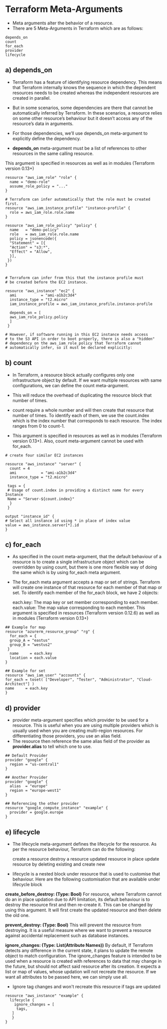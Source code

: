 # Terraform Meta-Arguments

- Meta arguments alter the behavior of a resource.
- There are 5 Meta-Arguments in Terraform which are as follows:
```
depends_on
count
for_each
provider
lifecycle

```

## a) depends_on
- Terraform has a feature of identifying resource dependency. This means that Terraform internally knows the sequence in which the dependent resources needs to be created whereas the independent resources are created in parallel.

- But in some scenarios, some dependencies are there that cannot be automatically inferred by Terraform. In these scenarios, a resource relies on some other resource’s behaviour but it doesn’t access any of the resource’s data in arguments.
- For those dependencies, we’ll use depends_on meta-argument to explicitly define the dependency.

- **depends_on** meta-argument must be a list of references to other resources in the same calling resource.

This argument is specified in resources as well as in modules (Terraform version 0.13+)

```
resource "aws_iam_role" "role" {
  name = "demo-role"
  assume_role_policy = "..."
}

# Terraform can infer automatically that the role must be created first.
resource "aws_iam_instance_profile" "instance-profile" {
  role = aws_iam_role.role.name
}

resource "aws_iam_role_policy" "policy" {
  name   = "demo-policy"
  role   = aws_iam_role.role.name
  policy = jsonencode({
  "Statement" = [{
  "Action" = "s3:*",
  "Effect" = "Allow",
  }],
 })
}


# Terraform can infer from this that the instance profile must
# be created before the EC2 instance.

resource "aws_instance" "ec2" {
  ami           = "ami-a1b2c3d4"
  instance_type = "t2.micro"
  iam_instance_profile = aws_iam_instance_profile.instance-profile

  depends_on = [
  aws_iam_role_policy.policy
  ]
 }
 
# However, if software running in this EC2 instance needs access
# to the S3 API in order to boot properly, there is also a "hidden"
# dependency on the aws_iam_role_policy that Terraform cannot
# automatically infer, so it must be declared explicitly:
```        
## b) count

- In Terraform, a resource block actually configures only one infrastructure object by default. If we want multiple resources with same configurations, we can define the count meta-argument. 
- This will reduce the overhead of duplicating the resource block that number of times.

- count require a whole number and will then create that resource that number of times. To identify each of them, we use the count.index which is the index number that corresponds to each resource. The index ranges from 0 to count-1.

- This argument is specified in resources as well as in modules (Terraform version 0.13+). Also, count meta-argument cannot be used with for_each.

```
# create four similar EC2 instances

resource "aws_instance" "server" {
  count = 4
  ami           = "ami-a1b2c3d4"
  instance_type = "t2.micro"

 tags = {
 # Usage of count.index in providing a distinct name for every Instance
 Name = "Server-${count.index}"
  }
 }

output "instance_id" {
# Select all instance id using * in place of index value
value = aws_instance.server[*].id
}
```

## c) for_each
- As specified in the count meta-argument, that the default behaviour of a resource is to create a single infrastructure object which can be overridden by using count, but there is one more flexible way of doing the same which is by using for_each meta argument.

- The for_each meta argument accepts a map or set of strings. Terraform will create one instance of that resource for each member of that map or set. To identify each member of the for_each block, we have 2 objects:

   each.key: The map key or set member corresponding to each member.
   each.value: The map value corresponding to each member.
This argument is specified in resources (Terraform version 0.12.6) as well as in modules (Terraform version 0.13+)

```
## Example for map
resource "azurerm_resource_group" "rg" {
  for_each = {
  group_A = "eastus"
  group_B = "westus2"
 }
  name     = each.key
  location = each.value
}

## Example for set
resource "aws_iam_user" "accounts" {
for_each = toset( ["Developer", "Tester", "Administrator", "Cloud-Architect"] )
name     = each.key
}
```

## d) provider
- provider meta-argument specifies which provider to be used for a resource. This is useful when you are using multiple providers which is usually used when you are creating multi-region resources. For differentiating those providers, you use an alias field.
- The resource then reference the same alias field of the provider as **provider.alias** to tell which one to use.
```
## Default Provider
provider "google" {
  region = "us-central1"
}

## Another Provider
provider "google" {
  alias  = "europe"
  region = "europe-west1"
}

## Referencing the other provider
resource "google_compute_instance" "example" {
  provider = google.europe
}
```

## e) lifecycle

- The lifecycle meta-argument defines the lifecycle for the resource. As per the resource behaviour, Terraform can do the following:

    create a resource
    destroy a resource
    updated resource in place
    update resource by deleting existing and create new

- lifecycle is a nested block under resource that is used to customise that behaviour. Here are the following customisation that are available under lifecycle block

**create_before_destroy: (Type: Bool)**
For resource, where Terraform cannot do an in place updation due to API limitation, its default behaviour is to destroy the resource first and then re-create it. This can be changed by using this argument. It will first create the updated resource and then delete the old one.

**prevent_destroy: (Type: Bool)**
This will prevent the resource from destroying. It is a useful measure where we want to prevent a resource against accidental replacement such as database instances.

**ignore_changes: (Type: List(Attribute Names))**
By default, If Terraform detects any difference in the current state, it plans to update the remote object to match configuration. The ignore_changes feature is intended to be used when a resource is created with references to data that may change in the future, but should not affect said resource after its creation. It expects a list or map of values, whose updation will not recreate the resource. If we want all attributes to be passed here, we can simply use all.

- Ignore tag changes and won't recreate this resource if tags are updated
```
resource "aws_instance" "example" {
  lifecycle {
    ignore_changes = [
     tags,
   ]
   }
}
```